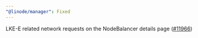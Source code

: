 ```yaml
---
"@linode/manager": Fixed
---
```


LKE-E related network requests on the NodeBalancer details page ([#11966](https://github.com/linode/manager/pull/11966))
